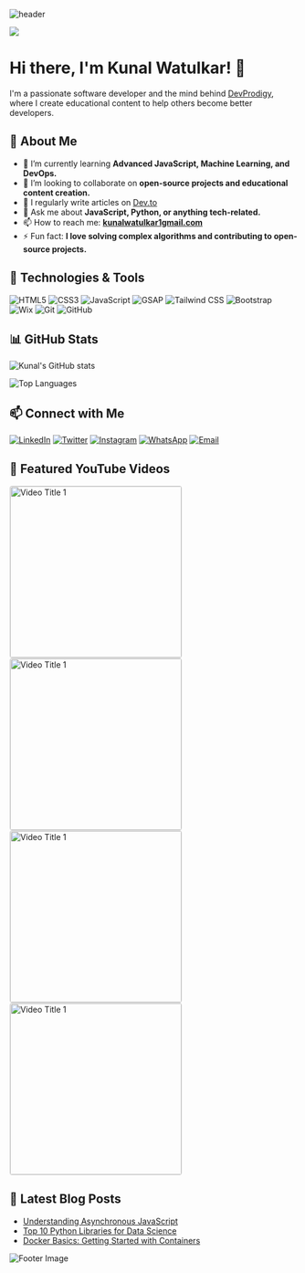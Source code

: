 <!-- Header Image -->
![header](https://media.licdn.com/dms/image/v2/D5616AQFSpduU8xEKYg/profile-displaybackgroundimage-shrink_350_1400/profile-displaybackgroundimage-shrink_350_1400/0/1722841110494?e=1729728000&v=beta&t=GOUp8EorydiikFWfBHbG4g70y8SqpOiY6er6RDDy9iY)


<!-- Profile Views -->
![](https://komarev.com/ghpvc/?username=Devprodigyy&color=blue)

# Hi there, I'm Kunal Watulkar! 👋

I'm a passionate software developer and the mind behind [DevProdigy](https://devprodigy-portfolio-1.netlify.app/), where I create educational content to help others become better developers.

## 🚀 About Me

- 🌱 I’m currently learning **Advanced JavaScript, Machine Learning, and DevOps.**
- 👯 I’m looking to collaborate on **open-source projects and educational content creation.**
- 📝 I regularly write articles on [Dev.to](https://dev.to/devprodigy)
- 💬 Ask me about **JavaScript, Python, or anything tech-related.**
- 📫 How to reach me: **[kunalwatulkar1gmail.com](mailto:kunalwatulkar1@gmail.com)**
- ⚡ Fun fact: **I love solving complex algorithms and contributing to open-source projects.**

## 🔧 Technologies & Tools

![HTML5](https://img.shields.io/badge/HTML5-E34F26?logo=html5&logoColor=white)
![CSS3](https://img.shields.io/badge/CSS3-1572B6?logo=css3&logoColor=white)
![JavaScript](https://img.shields.io/badge/JavaScript-F7DF1E?logo=javascript&logoColor=black)
![GSAP](https://img.shields.io/badge/GSAP-88CE02?logo=greensock&logoColor=white)
![Tailwind CSS](https://img.shields.io/badge/Tailwind_CSS-38B2AC?logo=tailwind-css&logoColor=white)
![Bootstrap](https://img.shields.io/badge/Bootstrap-7952B3?logo=bootstrap&logoColor=white)
![Wix](https://img.shields.io/badge/Wix-FA3C4C?logo=wix&logoColor=white)
![Git](https://img.shields.io/badge/Git-F05032?logo=git&logoColor=white)
![GitHub](https://img.shields.io/badge/GitHub-181717?logo=github&logoColor=white)

## 📊 GitHub Stats

![Kunal's GitHub stats](https://github-readme-stats.vercel.app/api?username=Devprodigyy&show_icons=true&theme=radical)

<!-- Additional Badges -->
![Top Languages](https://github-readme-stats.vercel.app/api/top-langs/?username=Devprodigyy&layout=compact&theme=radical)

## 📫 Connect with Me

[![LinkedIn](https://img.shields.io/badge/LinkedIn-%230077B5.svg?style=flat&logo=linkedin&logoColor=white)](https://www.linkedin.com/in/devprodigy/)
[![Twitter](https://img.shields.io/badge/Twitter-%231DA1F2.svg?style=flat&logo=twitter&logoColor=white)](https://twitter.com/devprodigy__)
[![Instagram](https://img.shields.io/badge/Instagram-%23E4405F.svg?style=flat&logo=instagram&logoColor=white)](https://www.instagram.com/devprodigy__/)
[![WhatsApp](https://img.shields.io/badge/WhatsApp-25D366?logo=whatsapp&logoColor=white)](https://wa.me/yourwhatsapplink)
[![Email](https://img.shields.io/badge/Email-D14836?logo=gmail&logoColor=white)](mailto:devprodigyteam@gmail.com)

<!-- ## 📺 Latest YouTube Video -->

<!-- YOUTUBE:START -->
<!-- [![Latest YouTube Video](https://img.shields.io/badge/YouTube-Latest_Video-red?style=flat&logo=youtube&logoColor=white)](https://www.youtube.com/watch?v=latest_video_id) -->
<!-- YOUTUBE:END -->

## 🌟 Featured YouTube Videos

<!-- [![Video Title 1](https://img.youtube.com/vi/kn4n2D7j7eQ/maxresdefault.jpg )](https://youtu.be/kn4n2D7j7eQ?si=yObWmADgdhOH66-p) -->
<a href="https://www.youtube.com/watch?v=video_id_1" target="_blank">
   <img src="https://img.youtube.com/vi/kn4n2D7j7eQ/hqdefault.jpg" alt="Video Title 1" style="width: 300px; height: auto; border: 1px solid #ddd; border-radius: 4px;">
</a>

<!-- [![Video Title 2](https://img.youtube.com/vi/LCER1xdmhmU/maxresdefault.jpg)](https://youtu.be/LCER1xdmhmU?si=nG1hegWNAJVF4c72) -->
<a href="https://www.youtube.com/watch?v=video_id_1" target="_blank">
   <img src="https://img.youtube.com/vi/LCER1xdmhmU/hqdefault.jpg" alt="Video Title 1" style="width: 300px; height: auto; border: 1px solid #ddd; border-radius: 4px;">
</a>

<!-- [![Video Title 3](https://img.youtube.com/vi/peNOBruTOU0/maxresdefault.jpg)](https://youtu.be/peNOBruTOU0?si=DZCyeURnwSdu5VOQ) -->
<a href="https://www.youtube.com/watch?v=video_id_1" target="_blank">
   <img src="https://img.youtube.com/vi/peNOBruTOU0/hqdefault.jpg" alt="Video Title 1" style="width: 300px; height: auto; border: 1px solid #ddd; border-radius: 4px;">
</a>

<!-- [![Video Title 4](https://img.youtube.com/vi/Cwmk5iAUICk/maxresdefault.jpg)](https://youtu.be/Cwmk5iAUICk?si=IWNM9lSTAKsLuJhI) -->
<a href="https://www.youtube.com/watch?v=video_id_1" target="_blank">
   <img src="https://img.youtube.com/vi/Cwmk5iAUICk/hqdefault.jpg" alt="Video Title 1" style="width: 300px; height: auto; border: 1px solid #ddd; border-radius: 4px;">
</a>

## 📝 Latest Blog Posts

<!-- BLOG-POST-LIST:START -->
- [Understanding Asynchronous JavaScript](https://dev.to/devprodigy/understanding-asynchronous-javascript-2kfj)
- [Top 10 Python Libraries for Data Science](https://dev.to/devprodigy/top-10-python-libraries-for-data-science-3h6b)
- [Docker Basics: Getting Started with Containers](https://dev.to/devprodigy/docker-basics-getting-started-with-containers-1ab8)
<!-- BLOG-POST-LIST:END -->

<!-- Optional Footer -->
![Footer Image]([https://assets.pinterest.com/ext/embed.html?id=1013872934856586580.jpg](https://media.licdn.com/dms/image/v2/D5616AQFSpduU8xEKYg/profile-displaybackgroundimage-shrink_350_1400/profile-displaybackgroundimage-shrink_350_1400/0/1722841110494?e=1729728000&v=beta&t=GOUp8EorydiikFWfBHbG4g70y8SqpOiY6er6RDDy9iY))

